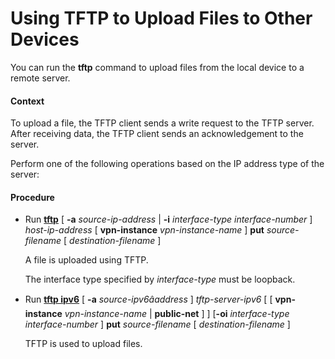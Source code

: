 Using TFTP to Upload Files to Other Devices
===========================================

You can run the **tftp** command to upload files from the local device to a remote server.

#### Context

To upload a file, the TFTP client sends a write request to the TFTP server. After receiving data, the TFTP client sends an acknowledgement to the server.

Perform one of the following operations based on the IP address type of the server:


#### Procedure

* Run [**tftp**](cmdqueryname=tftp) [ **-a** *source-ip-address* | **-i** *interface-type interface-number* ] *host-ip-address* [ **vpn-instance** *vpn-instance-name* ] **put** *source-filename* [ *destination-filename* ]
  
  
  
  A file is uploaded using TFTP.
  
  The interface type specified by *interface-type* must be loopback.
* Run [**tftp ipv6**](cmdqueryname=tftp+ipv6) [ **-a** *source-ipv6âaddress* ] *tftp-server-ipv6* [ [ **vpn-instance** *vpn-instance-name* | **public-net** ] ] [**-oi** *interface-type interface-number* ] **put** *source-filename* [ *destination-filename* ]
  
  
  
  TFTP is used to upload files.